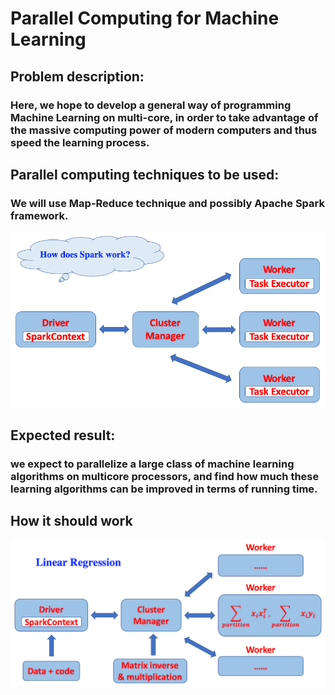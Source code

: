# Parallel Computing for Machine Learning

## Problem description:
### Here, we hope to develop a general way of programming Machine Learning on multi-core, in order to take advantage of the massive computing power of modern computers and thus speed the learning process.

## Parallel computing techniques to be used:
### We will use Map-Reduce technique and possibly Apache Spark framework.

<img src="./pics/figure_1.png" />


## Expected result:
### we expect to parallelize a large class of machine learning algorithms on multicore processors, and find how much these learning algorithms can be improved in terms of running time.

## How it should work

<img src="./pics/figure_2.png" />
